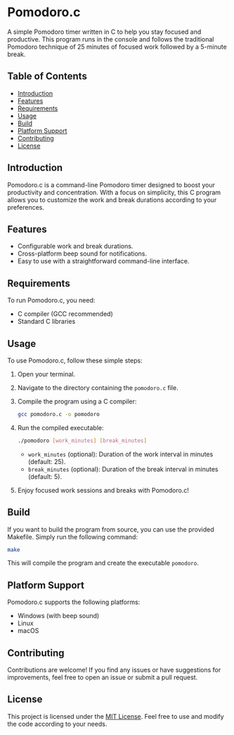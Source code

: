 # Pomodoro.c

A simple Pomodoro timer written in C to help you stay focused and productive. This program runs in the console and follows the traditional Pomodoro technique of 25 minutes of focused work followed by a 5-minute break.

## Table of Contents
- [Introduction](#introduction)
- [Features](#features)
- [Requirements](#requirements)
- [Usage](#usage)
- [Build](#build)
- [Platform Support](#platform-support)
- [Contributing](#contributing)
- [License](#license)

## Introduction

Pomodoro.c is a command-line Pomodoro timer designed to boost your productivity and concentration. With a focus on simplicity, this C program allows you to customize the work and break durations according to your preferences.

## Features

- Configurable work and break durations.
- Cross-platform beep sound for notifications.
- Easy to use with a straightforward command-line interface.

## Requirements

To run Pomodoro.c, you need:

- C compiler (GCC recommended)
- Standard C libraries

## Usage

To use Pomodoro.c, follow these simple steps:

1. Open your terminal.
2. Navigate to the directory containing the `pomodoro.c` file.
3. Compile the program using a C compiler:

    ```bash
    gcc pomodoro.c -o pomodoro
    ```

4. Run the compiled executable:

    ```bash
    ./pomodoro [work_minutes] [break_minutes]
    ```

   - `work_minutes` (optional): Duration of the work interval in minutes (default: 25).
   - `break_minutes` (optional): Duration of the break interval in minutes (default: 5).

5. Enjoy focused work sessions and breaks with Pomodoro.c!

## Build

If you want to build the program from source, you can use the provided Makefile. Simply run the following command:

```bash
make
```

This will compile the program and create the executable `pomodoro`.

## Platform Support

Pomodoro.c supports the following platforms:

- Windows (with beep sound)
- Linux
- macOS

## Contributing

Contributions are welcome! If you find any issues or have suggestions for improvements, feel free to open an issue or submit a pull request.

## License

This project is licensed under the [MIT License](LICENSE). Feel free to use and modify the code according to your needs.
